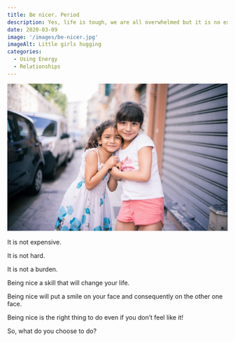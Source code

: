 ```yaml
---
title: Be nicer. Period
description: Yes, life is tough, we are all overwhelmed but it is no excuse
date: 2020-03-09
image: '/images/be-nicer.jpg'
imageAlt: Little girls hugging
categories:
  - Using Energy
  - Relationships
---
```


![Little girls hugging](/images/be-nicer.jpg)

It is not expensive.

It is not hard.

It is not a burden.

Being nice a skill that will change your life.

Being nice will put a smile on your face and consequently on the other one face.

Being nice is the right thing to do even if you don’t feel like it!

So, what do you choose to do?
